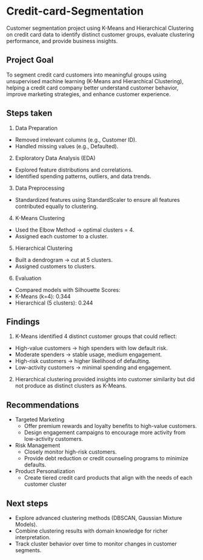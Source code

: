 # Credit-card-Segmentation
Customer segmentation project using K-Means and Hierarchical Clustering on credit card data to identify distinct customer groups, evaluate clustering performance, and provide business insights.

## Project Goal 
To segment credit card customers into meaningful groups using unsupervised machine learning (K-Means and Hierarchical Clustering), helping a credit card company better understand customer behavior, improve marketing strategies, and enhance customer experience.

## Steps taken 
1. Data Preparation
-  Removed irrelevant columns (e.g., Customer ID).
-  Handled missing values (e.g., Defaulted).

2. Exploratory Data Analysis (EDA)
-  Explored feature distributions and correlations.
-  Identified spending patterns, outliers, and data trends.

3. Data Preprocessing
-  Standardized features using StandardScaler to ensure all features contributed equally to clustering.

4. K-Means Clustering
-  Used the Elbow Method → optimal clusters = 4.
-  Assigned each customer to a cluster.

5. Hierarchical Clustering
-  Built a dendrogram → cut at 5 clusters.
-  Assigned customers to clusters.

6. Evaluation
- Compared models with Silhouette Scores:
 - K-Means (k=4): 0.344 
 - Hierarchical (5 clusters): 0.244

## Findings

1. K-Means identified 4 distinct customer groups that could reflect:
 - High-value customers → high spenders with low default risk.
 - Moderate spenders → stable usage, medium engagement.
 - High-risk customers → higher likelihood of defaulting.
 - Low-activity customers → minimal spending and engagement.

2. Hierarchical clustering provided insights into customer similarity but did not produce as distinct clusters as K-Means.

## Recommendations 
- Targeted Marketing
  - Offer premium rewards and loyalty benefits to high-value customers.
  - Design engagement campaigns to encourage more activity from low-activity customers.
- Risk Management
  - Closely monitor high-risk customers.
  - Provide debt reduction or credit counseling programs to minimize defaults.
- Product Personalization
  - Create tiered credit card products that align with the needs of each customer cluster

## Next steps 
- Explore advanced clustering methods (DBSCAN, Gaussian Mixture Models).
- Combine clustering results with domain knowledge for richer interpretation.
- Track cluster behavior over time to monitor changes in customer segments.
